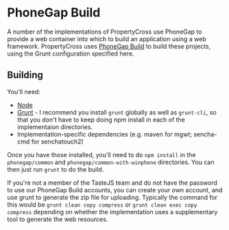 # PhoneGap Build

A number of the implementations of PropertyCross use PhoneGap to provide a web container into which to build an application using a web framework. PropertyCross uses [PhoneGap Build](http://build.phonegap.com) to build these projects, using the Grunt configuration specified here.

## Building

You'll need:

 + [Node](http://nodejs.org/)
 + [Grunt](http://gruntjs.com/getting-started) - I recommend you install `grunt` globally as well as `grunt-cli`, so that you don't have to keep doing npm install in each of the implementaion directories.
 + Implementation-specific dependencies (e.g. maven for mgwt; sencha-cmd for senchatouch2)

Once you have those installed, you'll need to do `npm install` in the `phonegap/common` and `phonegap/common-with-winphone` directories. You can then just run `grunt` to do the build.

If you're not a member of the TasteJS team and do not have the password to use our PhoneGap Build accounts, you can create your own account, and use grunt to generate the zip file for uploading. Typically the command for this would be `grunt clean copy compress` or `grunt clean exec copy compress` depending on whether the implementation uses a supplementary tool to generate the web resources.
